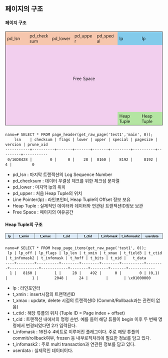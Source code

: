 ## 페이지의 구조

#### 페이지 구조
<img src="./img/Page구조.png" width=600/>

```
nano=# SELECT * FROM page_header(get_raw_page('test1','main', 0));
    lsn    | checksum | flags | lower | upper | special | pagesize | version | prune_xid
-----------+----------+-------+-------+-------+---------+----------+---------+-----------
 0/16D8428 |        0 |     0 |    28 |  8160 |    8192 |     8192 |       4 |         0
```
- pd_lsn : 마지막 트랜잭션의 Log Sequence Number
- pd_checksum : 데이터 무결성 체크를 위한 체크섬 문자열
- pd_lower : 마지막 lp의 위치
- pd_upper : 처음 Heap Tuple의 위치
- Line Pointer(lp) : 라인포인터, Heap Tuple의 Offset 정보 보유
- Heap Tuple : 실제적인 데이터와 데이터와 연관된 트랜잭션ID정보 보관
- Free Space : 페이지의 여유공간

#### Heap Tuple의 구조
<img src="./img/htuple.png" width=600/>

```
nano=# SELECT * FROM heap_page_items(get_raw_page('test1', 0));
 lp | lp_off | lp_flags | lp_len | t_xmin | t_xmax | t_field3 | t_ctid | t_infomask2 | t_infomask | t_hoff | t_bits | t_oid |   t_data
----+--------+----------+--------+--------+--------+----------+--------+-------------+------------+--------+--------+-------+------------
  1 |   8160 |        1 |     28 |    492 |      0 |        0 | (0,1)  |           1 |       2048 |     24 |        |       | \x01000000
```
- lp : 라인포인터
- t_xmin : insert시점의 트랜잭션ID
- t_xmax : update, delete 시점의 트랜잭션ID (Commit/Rollback과는 관련이 없음)
- t_ctid : 해당 튜플의 위치 (Tuple ID = Page index + offset)
- t_cid : 트랜잭션 내에서의 명령 순번. 예를 들어 해당 튜플이 begin 이후 두 번째 명령에서 변경되었다면 2가 입력된다.
- t_infomask : 16진수 4비트로 이루어진 플래그이다. 주로 해당 튜플의 commit/rollback여부, frozen 등 내부로직처리에 필요한 정보를 담고 있다.
- t_infomask2 : 주로 multi transaction과 연관된 정보를 담고 있다.
- userdata : 실제적인 데이터이다.
